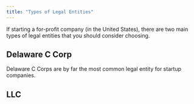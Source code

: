 ```yaml
---
title: "Types of Legal Entities"
---
```


If starting a for-profit company (in the United States), there are two main types of legal entities that you should consider choosing.

## Delaware C Corp

Delaware C Corps are by far the most common legal entity for startup companies. 

## LLC

